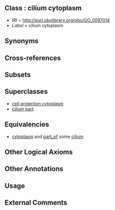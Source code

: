 
## Class : cilium cytoplasm

 * *IRI* = http://purl.obolibrary.org/obo/GO_0097014
 * *Label* = cilium cytoplasm

## Synonyms


## Cross-references


## Subsets


## Superclasses

 * [cell projection cytoplasm](../../GO/38/GO_0032838.md)
 * [cilium part](../../GO/41/GO_0044441.md)

## Equivalencies

 * [cytoplasm](../../GO/37/GO_0005737.md) and [part_of](../../BFO/50/BFO_0000050.md) some [cilium](../../GO/29/GO_0005929.md)

## Other Logical Axioms


## Other Annotations


## Usage


## External Comments

